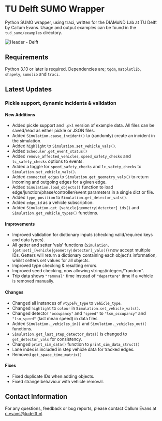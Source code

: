 # TU Delft SUMO Wrapper

Python SUMO wrapper, using traci, written for the DIAMoND Lab at TU Delft by Callum Evans. Usage and output examples can be found in the `tud_sumo/examples` directory.

![Header - Delft](https://i.imgur.com/dYrHOPY.png)

## Requirements 

Python 3.10 or later is required. Dependencies are; `tqdm`, `matplotlib`, `shapely`, `sumolib` and `traci`.

## Latest Updates

### Pickle support, dynamic incidents & validation

#### New Additions
 - Added pickle support and `.pkl` version of example data. All files can be saved/read as either pickle or JSON files.
 - Added `Simulation.cause_incident()` to (randomly) create an incident in the simulation.
 - Added `highlight` to `Simulation.set_vehicle_vals()`.
 - Added `Scheduler.get_event_status()`
 - Added `remove_affected_vehicles`, `speed_safety_checks` and `lc_safety_checks` options to events.
 - Added a toggle for `speed_safety_checks` and `lc_safety_checks` to `Simulation.set_vehicle_vals()`.
 - Added `connected_edges` to `Simulation.get_geometry_vals()` to return incoming and outgoing edges for a given edge.
 - Added `Simulation.load_objects()` function to load edge/junction/phase/controller/event parameters in a single dict or file.
 - Added `type`, `position` to `Simulation.get_detector_vals()`.
 - Added `edge_id` as a vehicle subscription.
 - Added `Simulation.get_[vehicle|geometry|detector]_ids()` and `Simulation.get_vehicle_types()` functions.

#### Improvements
 - Improved validation for dictionary inputs (checking valid/required keys and data types).
 - All getter and setter 'vals' functions (`Simulation.[get|set]_[vehicle|geometry|detector]_vals()`) now accept multiple IDs. Getters will return a dictionary containing each object's information, whilst setters set values for all objects.
 - Improved type checking & resulting errors.
 - Improved seed checking, now allowing strings/integers/"random".
 - Trip data shows `"removal"` time instead of `"departure"` time if a vehicle is removed manually.

#### Changes
 - Changed all instances of `vtype`/`v_type` to `vehicle_type`.
 - Changed `highlight` to `colour` in `Simulation.set_vehicle_vals()`.
 - Changed detector `"occupancy"` and `"speed"` to `"lsm_occupancy"` and `"lsm_speed"` (last mean speed) in data files.
 - Added `Simulation._vehicles_in()` and `Simulation._vehicles_out()` functions.
 - `Simulation.get_last_step_detector_data()` is changed to `get_detector_vals` for consistency.
 - Changed `print_sim_data()` function to `print_sim_data_struct()`
 - Lane index is included in step vehicle data for tracked edges.
 - Removed `get_space_time_matrix()`

#### Fixes
 - Fixed duplicate IDs when adding objects.
 - Fixed strange behaviour with vehicle removal.

## Contact Information

For any questions, feedback or bug reports, please contact Callum Evans at [c.evans@tudelft.nl](mailto:c.evans@tudelft.nl).